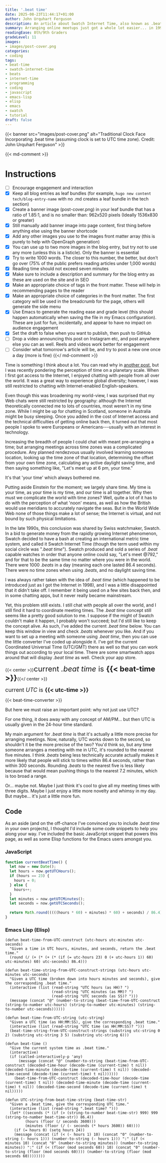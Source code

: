 ```yaml
---
title: '.beat time'
date: 2025-08-23T11:44:17+01:00
author: John Urquhart Ferguson
description: An article about Swatch Internet Time, also known as .beat time. The reasons for its existence, as well as its pros and cons, are discussed. Code to convert to and from .beat time is provided, as is a working example that the visitor can use directly on the page.
summary: Arranging online meetups just got a whole lot easier... in 1998.
readingEase: 8th/9th Graders
gradeLevel: 11
images:
- images/post-cover.png
categories:
- coding
tags:
- beat-time
- swatch-internet-time
- beats
- internet-time
- programming
- coding
- javascript
- emacs-lisp
- elisp
- emacs
- swatch
- tutorial
draft: false
---
```


{{< banner src="images/post-cover.png" alt="Traditional Clock Face Incorporating .beat time (assuming clock is set to UTC time zone). Credit: John Urquhart Ferguson" >}}

{{< md-comment >}}
# Instructions

- [ ] Encourage engagement and interaction
- [x] Keep all blog entries as leaf bundles (for example, `hugo new content tech/blog-entry-name` with no .md creates a leaf bundle in the tech section)
- [x] Create a banner image (post-cover.png) in your leaf bundle that has a ratio of 1.85:1, and is no smaller than: 962x520 pixels (Ideally 1536x830 or greater)
- [x] Still manually add banner image into page content, first thing before anything else using the banner shortcode
- [x] Add any other images you use to the images front matter array (this is purely to help with OpenGraph generation)
- [x] You can use up to two more images in the blog entry, but try not to use any more (unless this is a listicle). Only the banner is essential
- [x] Try to write 1000 words. The closer to this number, the better, but don't go over (75% of the public prefers reading articles under 1,000 words)
- [x] Reading time should not exceed seven minutes
- [x] Make sure to include a description and summary for the blog entry as these are used on the site and in SEO
- [x] Make an appropriate choice of tags in the front matter. These will help in recommending pages to the reader
- [x] Make an appropriate choice of categories in the front matter. The first category will be used in the breadcrumb for the page, others will generate the side menu
- [x] Use Emacs to generate the reading ease and grade level (this should happen automatically when saving the file in my Emacs configuration). These are just for fun, incidentally, and appear to have no impact on audience engagement
- [x] Set the draft to false when you want to publish, then push to GitHub
- [ ] Drop a video announcing this post on Instagram etc, and post anywhere else you can as well. Reels and videos work better for engagement
- [ ] Consider what tomorrow's article will be, and try to post a new one once a day (more is fine)
{{</ md-comment >}}

Time is something I think about a lot. You can read why in [another post](/arts/currency-of-life/), but I was recently pondering the perception of time on a planetary scale. When I first got access to the Internet, I enjoyed chatting with people from all over the world. It was a great way to experience global diversity; however, I was still restricted to chatting with Internet-enabled English-speakers.

Even though this was broadening my world-view, I was surprised that my Web chats were still restricted by geography: although the Internet theoretically connected me to lots of countries, most weren't in my time zone. While I might be up for chatting in Scotland, someone in Australia might be busy sleeping. Once you added in the cost of Internet access and the technical difficulties of getting online back then, it turned out that most people I spoke to were Europeans or Americans---usually with an interest in technology.

Increasing the breadth of people I could chat with meant pre-arranging a time; but arranging meetings across time zones was a complicated procedure. Any planned rendezvous usually involved learning someones location, looking up the time zone of that location, determining the offset from your own time zone, calculating any active daylight saving time, and then saying something like, "Let's meet up at 6 pm, your time."

It's that 'your time' which always bothered me.

Putting aside Einstein for the moment; we largely share time. My time is your time, as your time is my time, and our time is all together. Why then must we complicate the world with time zones? Well, quite a lot of it has to do with the perception of what 'noon' means, as well as how the British would use meridians to accurately navigate the seas. But in the World Wide Web none of those things make a lot of sense; the Internet is virtual, and not bound by such physical limitations.

In the late 1990s, this conclusion was shared by Swiss watchmaker, Swatch. In a bid to generate money from the rapidly growing Internet phenomenon, Swatch decided to have a bash at creating an international metric time system, and called it Swatch Internet Time (though the term used within my social circle was "*.beat time*"). Swatch produced and sold a series of *.beat* capable watches in order that anyone online could say, "Let's meet @792," and for that to be the same time no matter where you were in the world. There were 1000 *.beats* in a day (meaning each one lasted 86.4 seconds). There were no time zones when using *.beats*, and no daylight saving time.

I was always rather taken with the idea of *.beat time* (which happened to be introduced just as I got the Internet in 1998), and I was a little disappointed that it didn't take off. I remember it being used on a few sites back then, and in some chatting apps, but it never really became mainstream.

Yet, this problem still exists. I still chat with people all over the world, and I still find it hard to coordinate meeting times. The *.beat time* concept still seems like a pretty good solution to me. I suppose if the might of Swatch couldn't make it happen, I probably won't succeed; but I'd still like to keep the concept alive. As such, I've added the current *.beat time* below. You can keep this window in view and check *.beats* whenever you like. And if you want to set up a meeting with someone using *.beat time*, then you can use the little converter I've coded up alongside it. I've got the current Coordinated Universal Time (UTC/GMT) there as well so that you can work things out according to your local time. There are some smartwatch apps around that will display *.beat time* as well. Check your app store.

{{< center >}}<span style="font-size: x-large;">current <em>.beat time</em> is <strong>{{< beat-time >}}</strong></span>{{</ center >}}

<span style="font-size: large;">current <em>UTC</em> is <strong>{{< utc-time >}}</strong></span>

{{< beat-time-converter >}}

But here we must raise an important point: why not just use UTC?

For one thing, it does away with any concept of AM/PM... but then UTC is usually given in the 24-hour time standard.

My main argument for *.beat time* is that it's actually a little more precise for arranging meetings. Now, naturally, UTC works down to the second, so shouldn't it be the more precise of the two? You'd think so, but any time someone arranges a meeting with me in UTC, it's rounded to the nearest five minutes. I think *.beats* being less technically accurate actually makes it more likely that people will stick to times within 86.4 seconds, rather than within 300 seconds. Rounding *.beats* to the nearest five is less likely because that would mean pushing things to the nearest 7.2 minutes, which is too broad a range.

Or... maybe not. Maybe I just think it's cool to give all my meeting times with three digits. Maybe I just enjoy a little more novelty and whimsy in my day. But maybe... it's just a little more fun.


## Code

As an aside (and on the off-chance I've convinced you to include *.beat time* in your own projects), I thought I'd include some code snippets to help you along your way. I've included the basic JavaScript snippet that powers this page, as well as some Elisp functions for the Emacs users amongst you.


### JavaScript

```javascript {linenos=inline style=nord}
function currentBeatTime() {
  let now = new Date();
  let hours = now.getUTCHours();
  if (hours == 23) {
    hours = 0;
  } else {
    hours++;
  }
  let minutes = now.getUTCMinutes();
  let seconds = now.getUTCSeconds();
    
  return Math.round(((((hours * 60) + minutes) * 60) + seconds) / 86.4);
}
```


### Emacs Lisp (Elisp)

```emacs-lisp {linenos=inline style=nord}
(defun beat-time-from-UTC-construct (utc-hours utc-minutes utc-seconds)
  "Given a time in UTC hours, minutes, and seconds, return the .beat time."
  (round (/ (+ (* (+ (* (if (= utc-hours 23) 0 (+ utc-hours 1)) 60) utc-minutes) 60) utc-seconds) 86.4)))

(defun beat-time-string-from-UTC-construct-strings (utc-hours utc-minutes utc-seconds)
  "Given a UTC time (broken down into hours minutes and seconds), give the corresponding .beat time."
  (interactive (list (read-string "UTC hours (as HH)? ")
                     (read-string "UTC minutes (as MM)? ")
                     (read-string "UTC seconds (as SS)? ")))
  (message (concat "@" (number-to-string (beat-time-from-UTC-construct (string-to-number utc-hours) (string-to-number utc-minutes) (string-to-number utc-seconds))))))

(defun beat-time-from-UTC-string (utc-string)
  "Given a UTC time (as HH:MM:SS), give the corresponding .beat time."
  (interactive (list (read-string "UTC time (as HH:MM:SS)? ")))
  (beat-time-string-from-UTC-construct-strings (substring utc-string 0 2) (substring utc-string 3 5) (substring utc-string 6)))

(defun beat-time ()
  "Give the current system time as .beat time."
  (interactive)
  (if (called-interactively-p 'any)
      (message (concat "@" (number-to-string (beat-time-from-UTC-construct (decoded-time-hour (decode-time (current-time) t nil)) (decoded-time-minute (decode-time (current-time) t nil)) (decoded-time-second (decode-time (current-time) t nil))))))
    (beat-time-from-UTC-construct (decoded-time-hour (decode-time (current-time) t nil)) (decoded-time-minute (decode-time (current-time) t nil)) (decoded-time-second (decode-time (current-time) t nil)))))

(defun UTC-string-from-beat-time-string (beat-time-str)
  "Given a .beat time, give the corresponding UTC time."
  (interactive (list (read-string ".beat time? ")))
  (let* ((seconds (* (if (> (string-to-number beat-time-str) 999) 999 (string-to-number beat-time-str)) 86.4))
         (hours (floor (/ seconds 3600)))
         (minutes (floor (/ (- seconds (* hours 3600)) 60))))
    (if (= hours 0) (setq hours 24))
    (message (concat (if (< (- hours 1) 10) (concat "0" (number-to-string (- hours 1))) (number-to-string (- hours 1))) ":" (if (< minutes 10) (concat "0" (number-to-string minutes)) (number-to-string minutes)) ":" (if (< (floor (mod seconds 60)) 10) (concat "0" (number-to-string (floor (mod seconds 60)))) (number-to-string (floor (mod seconds 60))))))))
```
